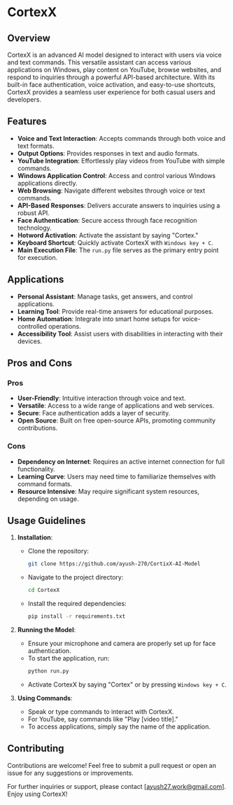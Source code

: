 # CortexX

## Overview

CortexX is an advanced AI model designed to interact with users via voice and text commands. This versatile assistant can access various applications on Windows, play content on YouTube, browse websites, and respond to inquiries through a powerful API-based architecture. With its built-in face authentication, voice activation, and easy-to-use shortcuts, CortexX provides a seamless user experience for both casual users and developers.

## Features

- **Voice and Text Interaction**: Accepts commands through both voice and text formats.
- **Output Options**: Provides responses in text and audio formats.
- **YouTube Integration**: Effortlessly play videos from YouTube with simple commands.
- **Windows Application Control**: Access and control various Windows applications directly.
- **Web Browsing**: Navigate different websites through voice or text commands.
- **API-Based Responses**: Delivers accurate answers to inquiries using a robust API.
- **Face Authentication**: Secure access through face recognition technology.
- **Hotword Activation**: Activate the assistant by saying "Cortex."
- **Keyboard Shortcut**: Quickly activate CortexX with `Windows key + C`.
- **Main Execution File**: The `run.py` file serves as the primary entry point for execution.

## Applications

- **Personal Assistant**: Manage tasks, get answers, and control applications.
- **Learning Tool**: Provide real-time answers for educational purposes.
- **Home Automation**: Integrate into smart home setups for voice-controlled operations.
- **Accessibility Tool**: Assist users with disabilities in interacting with their devices.

## Pros and Cons

### Pros

- **User-Friendly**: Intuitive interaction through voice and text.
- **Versatile**: Access to a wide range of applications and web services.
- **Secure**: Face authentication adds a layer of security.
- **Open Source**: Built on free open-source APIs, promoting community contributions.

### Cons

- **Dependency on Internet**: Requires an active internet connection for full functionality.
- **Learning Curve**: Users may need time to familiarize themselves with command formats.
- **Resource Intensive**: May require significant system resources, depending on usage.

## Usage Guidelines

1. **Installation**:
   - Clone the repository:  
     ```bash
     git clone https://github.com/ayush-270/CortixX-AI-Model
     ```
   - Navigate to the project directory:  
     ```bash
     cd CortexX
     ```
   - Install the required dependencies:  
     ```bash
     pip install -r requirements.txt
     ```

2. **Running the Model**:
   - Ensure your microphone and camera are properly set up for face authentication.
   - To start the application, run:  
     ```bash
     python run.py
     ```
   - Activate CortexX by saying "Cortex" or by pressing `Windows key + C`.

3. **Using Commands**:
   - Speak or type commands to interact with CortexX.
   - For YouTube, say commands like "Play [video title]."
   - To access applications, simply say the name of the application.

## Contributing

Contributions are welcome! Feel free to submit a pull request or open an issue for any suggestions or improvements.


For further inquiries or support, please contact [ayush27.work@gmail.com]. Enjoy using CortexX!
